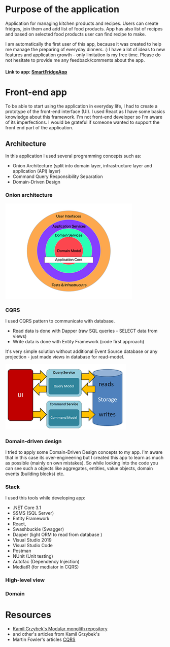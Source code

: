 # Purpose of the application

Application for managing kitchen products and recipes. 
Users can create fridges, join them and add list of food products. 
App has also list of recipes and based on selected food products user can find recipe to make.

I am automatically the first user of this app, because it was created to help me manage the preparing of everyday dinners. :)
I have a lot of ideas to new features and application growth - only limitation is my free time. 
Please do not hesitate to provide me any feedback/comments about the app.


#### Link to app: [SmartFridgeApp](https://smartfridgeapp.pl/ "Link to app")

# Front-end app

To be able to start using the application in everyday life, I had to create a prototype of the front-end interface (UI). 
I used React as I have some basics knowledge about this framework. 
I'm not front-end developer so I'm aware of its imperfections. I would be grateful if someone wanted to support the front end part of the application.

## Architecture

In this application I used several programming concepts such as:
- Onion Architecture (split into domain layer, infrastructure layer and application (API) layer)
- Command Query Responsibility Separation
- Domain-Driven Design

### Onion architecture

![Alt text](misc/img/onion-architecture.png?raw=true "Onion architecture")

### CQRS

I used CQRS pattern to communicate with database. 
- Read data is done with Dapper (raw SQL queries - SELECT data from views)
- Write data is done with Entity Framework (code first approach)

It's very simple solution without additional Event Source database or any projection - just made views in database for read-model.

![Alt text](misc/img/cqrs.PNG?raw=true "CQRS pattern")

### Domain-driven design

I tried to apply some Domain-Driven Design concepts to my app. 
I'm aware that in this case its over-engineering but I created this app to learn as much as possible (mainly on own mistakes).
So while looking into the code you can see such a objects like aggregates, entities, value objects, domain events (building blocks) etc. 

### Stack

I used this tools while developing app:
- .NET Core 3.1
- SSMS (SQL Server)
- Entity Framework
- React,
- Swashbuckle (Swagger)
- Dapper (light ORM to read from database )
- Visual Studio 2019
- Visual Studio Code
- Postman
- NUnit (Unit testing)
- Autofac (Dependency Injection)
- MediatR (for mediator in CQRS)

### High-level view

### Domain



# Resources

- [Kamil Grzybek's Modular monolith repository](https://github.com/kgrzybek/modular-monolith-with-ddd "Github link")   
- and other's articles from Kamil Grzybek's
- Martin Fowler's articles [CQRS](https://martinfowler.com/bliki/CQRS.html "cqrs")





